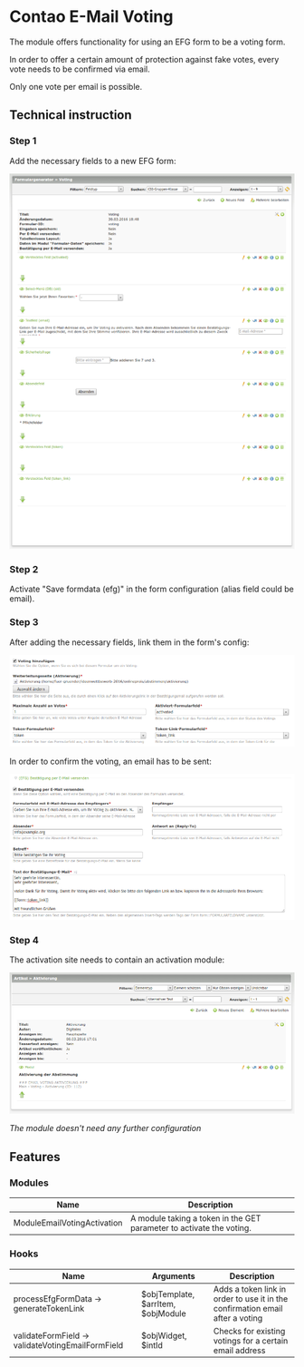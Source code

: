 # Contao E-Mail Voting

The module offers functionality for using an EFG form to be a voting form.

In order to offer a certain amount of protection against fake votes, every vote needs to be confirmed via email.

Only one vote per email is possible.

## Technical instruction

### Step 1
Add the necessary fields to a new EFG form:

![alt myModulePreview](docs/formfields.png)

### Step 2

Activate "Save formdata (efg)" in the form configuration (alias field could be email).

### Step 3
After adding the necessary fields, link them in the form's config:

![alt myModulePreview](docs/form.png)

In order to confirm the voting, an email has to be sent:

![alt myModulePreview](docs/form_email.png)

### Step 4
The activation site needs to contain an activation module:

![alt myModulePreview](docs/article.png)

*The module doesn't need any further configuration*

## Features

### Modules

Name | Description
---- | -----------
ModuleEmailVotingActivation | A module taking a token in the GET parameter to activate the voting.

### Hooks

Name | Arguments | Description
---- | --------- | -----------
processEfgFormData -> generateTokenLink | $objTemplate, $arrItem, $objModule | Adds a token link in order to use it in the confirmation email after a voting
validateFormField -> validateVotingEmailFormField | $objWidget, $intId | Checks for existing votings for a certain email address

